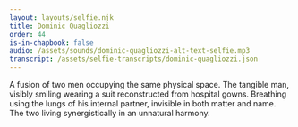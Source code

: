 ```yaml
---
layout: layouts/selfie.njk
title: Dominic Quagliozzi
order: 44
is-in-chapbook: false
audio: /assets/sounds/dominic-quagliozzi-alt-text-selfie.mp3
transcript: /assets/selfie-transcripts/dominic-quagliozzi.json
---
```


A fusion of two men occupying the same physical space. The tangible man, visibly smiling wearing a suit reconstructed from hospital gowns. Breathing using the lungs of his internal partner, invisible in both matter and name. The two living synergistically in an unnatural harmony.
